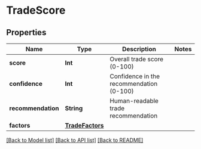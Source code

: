 # TradeScore

## Properties
Name | Type | Description | Notes
------------ | ------------- | ------------- | -------------
**score** | **Int** | Overall trade score (0-100) | 
**confidence** | **Int** | Confidence in the recommendation (0-100) | 
**recommendation** | **String** | Human-readable trade recommendation | 
**factors** | [**TradeFactors**](TradeFactors.md) |  | 

[[Back to Model list]](../README.md#documentation-for-models) [[Back to API list]](../README.md#documentation-for-api-endpoints) [[Back to README]](../README.md)


